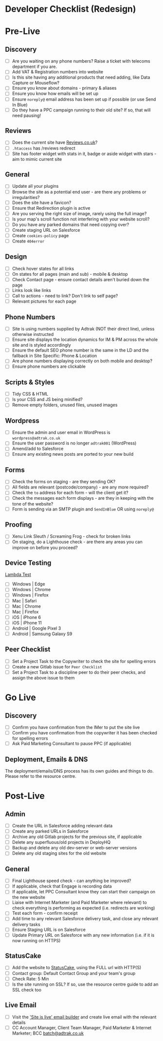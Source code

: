 # Developer Checklist (Redesign)

# Pre-Live

## Discovery

- [ ] Are you waiting on any phone numbers? Raise a ticket with telecoms department if you are.
- [ ] Add VAT & Registration numbers into website
- [ ] Is this site having any additional products that need adding, like Data Capture or Mouseflow?
- [ ] Ensure you know about domains - primary & aliases
- [ ] Ensure you know how emails will be set up
- [ ] Ensure `noreply@` email address has been set up if possible (or use Send In Blue)
- [ ] Do they have a PPC campaign running to their old site? If so, that will need pausing!

## Reviews

- [ ] Does the current site have [Reviews.co.uk](http://resources.adtrak.agency/reviews-co-uk-setup/)?
- [ ] `.htaccess` has /reviews redirect
- [ ] Site has footer widget with stats in it, badge or aside widget with stars - aim to mimic current site

## General

- [ ] Update all your plugins
- [ ] Browse the site as a potential end user - are there any problems or irregularities?
- [ ] Does the site have a favicon?
- [ ] Ensure that Redirection plugin is active
- [ ] Are you serving the right size of image, rarely using the full image?
- [ ] Is your map's scroll function not interfering with your website scroll?
- [ ] Do you have any parked domains that need copying over?
- [ ] Create staging URL on Salesforce
- [ ] Create `cookies-policy` page
- [ ] Create `404error`

## Design

- [ ] Check hover states for all links
- [ ] On states for all pages (main and sub) - mobile & desktop
- [ ] Check Contact page - ensure contact details aren't buried down the page
- [ ] Links look like links
- [ ] Call to actions - need to link? Don't link to self page?
- [ ] Relevant pictures for each page

## Phone Numbers

- [ ] Site is using numbers supplied by Adtrak (NOT their direct line), unless otherwise instructed
- [ ] Ensure site displays the location dynamics for IM & PM across the whole site and is styled accordingly
- [ ] Ensure the default SEO phone number is the same in the LD and the fallback in Site Specific: Phone & Location
- [ ] Are phone numbers displaying correctly on both mobile and desktop?
- [ ] Ensure phone numbers are clickable

## Scripts & Styles

- [ ] Tidy CSS & HTML
- [ ] Is your CSS and JS being minified?
- [ ] Remove empty folders, unused files, unused images

## Wordpress

- [ ] Ensure the admin and user email in WordPress is `wordpress@adtrak.co.uk`
- [ ] Ensure the user password is no longer `adtrak001` (WordPress)
- [ ] Amend/add to Salesforce
- [ ] Ensure any existing news posts are ported to your new build

## Forms

- [ ] Check the forms on staging - are they sending OK?
- [ ] All fields are relevant (postcode/company) - are any more required?
- [ ] Check the `to` address for each form - will the client get it?
- [ ] Check the messages each form displays - are they in keeping with the tone of the website?
- [ ] Form is sending via an SMTP plugin and `SendInBlue` OR using `noreply@`

## Proofing

- [ ] Xenu Link Sleuth / Screaming Frog - check for broken links
- [ ] On staging, do a Lighthouse check - are there any areas you can improve on before you proceed?

## Device Testing

[Lambda Test](https://adtrak.lightning.force.com/lightning/r/Password__c/a0J1n00000CwHbeEAF/view)

- [ ] Windows | Edge
- [ ] Windows | Chrome
- [ ] Windows | Firefox
- [ ] Mac | Safari
- [ ] Mac | Chrome
- [ ] Mac | Firefox
- [ ] iOS | iPhone 6
- [ ] iOS | iPhone 11
- [ ] Android | Google Pixel 3
- [ ] Android | Samsung Galaxy S9

## Peer Checklist

- [ ] Set a Project Task to the Copywriter to check the site for spelling errors
- [ ] Create a new Gitlab issue for `Peer Checklist`
- [ ] Set a Project Task to a discipline peer to do their peer checks, and assign the above issue to them

# Go Live

## Discovery

- [ ] Confirm you have confirmation from the IMer to put the site live
- [ ] Confirm you have confirmation from the copywriter it has been checked for spelling errors
- [ ] Ask Paid Marketing Consultant to pause PPC (if applicable)

## Deployment, Emails & DNS

The deployment/emails/DNS process has its own guides and things to do. Please refer to the resource centre.

# Post-Live

## Admin

- [ ] Create the URL in Salesforce adding relevant data
- [ ] Create any parked URLs in Salesforce
- [ ] Archive any old Gitlab projects for the previous site, if applicable
- [ ] Delete any superfluous/old projects in DeployHQ
- [ ] Backup and delete any old dev-server or web-server versions
- [ ] Delete any old staging sites for the old website

## General

- [ ] Final Lighthouse speed check - can anything be improved?
- [ ] If applicable, check that Engage is recording data
- [ ] If applicable, let PPC Consultant know they can start their campaign on the new website
- [ ] Liaise with Internet Marketer (and Paid Marketer where relevant) to check everything is performing as expected (i.e. redirects are working)
- [ ] Test each form - confirm receipt
- [ ] Add time to any relevant Salesforce delivery task, and close any relevant delivery tasks
- [ ] Ensure Staging URL is on Salesforce
- [ ] Update Primary URL on Salesforce with any new information (i.e. if it is now running on HTTPS)

## StatusCake

- [ ] Add the website to [StatusCake](https://resources.adtrak.agency/statuscake/), using the FULL url with HTTP(S)
- [ ] Contact group: Default Contact Group and your team's group
- [ ] Check Rate: 5 Min
- [ ] Is the site running on SSL? If so, use the resource centre guide to add an SSL check too

## Live Email

- [ ] Visit the ['Site is live' email builder](https://resources.adtrak.agency/email-builder/) and create live email with the relevant details
- [ ] CC Account Manager, Client Team Manager, Paid Marketer & Internet Marketer; BCC batch@adtrak.co.uk
